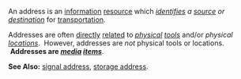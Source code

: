 An address is an [information](https://github.com/gcassel/Modular-Organization-Terminology/blob/master/terms/information.md) [resource](https://github.com/gcassel/Modular-Organization-Terminology/blob/master/terms/resource.md) which *[identifies](https://github.com/gcassel/Modular-Organization-Terminology/blob/master/terms/identify.md) a *[source](https://github.com/gcassel/Modular-Organization-Terminology/blob/master/terms/source.md)* or [destination](https://github.com/gcassel/Modular-Organization-Terminology/blob/master/terms/destination.md)* for [transportation](https://github.com/gcassel/Modular-Organization-Terminology/blob/master/terms/transport.md).

Addresses are often [directly](https://github.com/gcassel/Modular-Organization-Terminology/blob/master/terms/direct.md) [related](https://github.com/gcassel/Modular-Organization-Terminology/blob/master/terms/relationship.md) to *[physical](https://github.com/gcassel/Modular-Organization-Terminology/blob/master/terms/physical.md) [tools](https://github.com/gcassel/Modular-Organization-Terminology/blob/master/terms/tool.md)* and/or *physical [locations](https://github.com/gcassel/Modular-Organization-Terminology/blob/master/terms/location.md)*.  However, addresses are *not* physical tools or locations.  **Addresses are *[media](https://github.com/gcassel/Modular-Organization-Terminology/blob/master/terms/media.md) [items](https://github.com/gcassel/Modular-Organization-Terminology/blob/master/terms/item.md)***.

**See Also:** [signal address](https://github.com/gcassel/Modular-Organization-Terminology/blob/master/compound-terms.md), [storage address](https://github.com/gcassel/Modular-Organization-Terminology/blob/master/compound-terms/storage-address.md).
